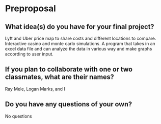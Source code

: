# Preproposal

## What idea(s) do you have for your final project?

Lyft and Uber price map to share costs and different locations to compare.
Interactive casino and monte carlo simulations.
A program that takes in an excel data file and can analyze the data in various way and make graphs according to user input.

## If you plan to collaborate with one or two classmates, what are their names?

Ray Mele, Logan Marks, and I

## Do you have any questions of your own?

No questions
